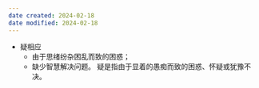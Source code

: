 ```yaml
---
date created: 2024-02-18
date modified: 2024-02-18
---
```

- 疑相应
    - 由于思绪纷杂困乱而致的困惑；
    - 缺少智慧解决问题。 疑是指由于显着的愚痴而致的困惑、怀疑或犹豫不决。
